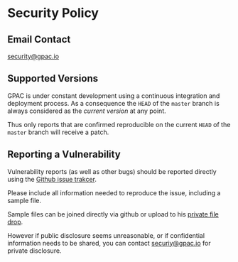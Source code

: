 # Security Policy

## Email Contact

security@gpac.io

## Supported Versions

GPAC is under constant development using a continuous integration and deployment process. As a consequence the `HEAD` of the `master` branch is always considered as the _current version_ at any point. 

Thus only reports that are confirmed reproducible on the current `HEAD` of the `master` branch will receive a patch. 


## Reporting a Vulnerability

Vulnerability reports (as well as other bugs) should be reported directly using the [Github issue trakcer](https://github.com/gpac/gpac/issues). 

Please include all information needed to reproduce the issue, including a sample file. 

Sample files can be joined directly via github or upload to his [private file drop](https://www.mediafire.com/filedrop/filedrop_hosted.php?drop=eec9e058a9486fe4e99c33021481d9e1826ca9dbc242a6cfaab0fe95da5e5d95). 

However if public disclosure seems unreasonable, or if confidential information needs to be shared, you can contact securiy@gpac.io for private disclosure.
